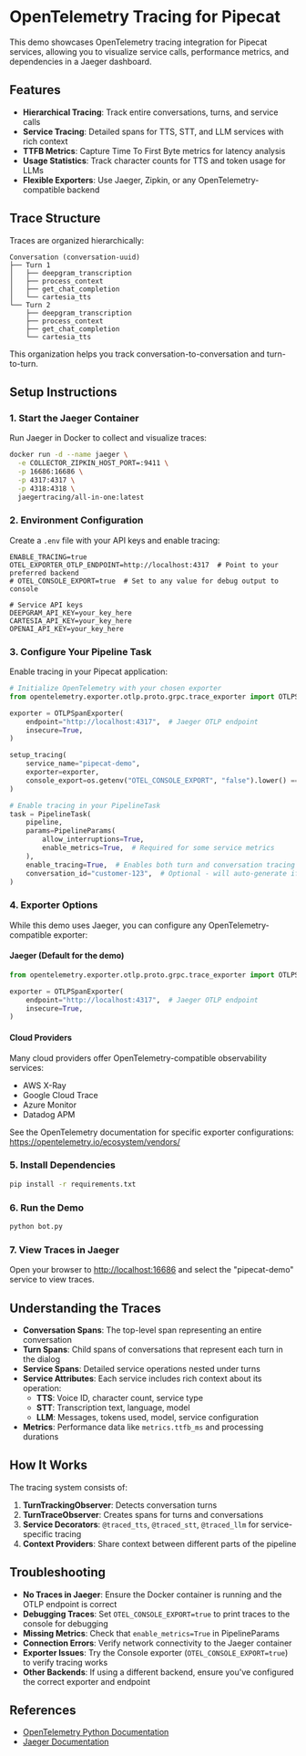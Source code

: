 # OpenTelemetry Tracing for Pipecat

This demo showcases OpenTelemetry tracing integration for Pipecat services, allowing you to visualize service calls, performance metrics, and dependencies in a Jaeger dashboard.

## Features

- **Hierarchical Tracing**: Track entire conversations, turns, and service calls
- **Service Tracing**: Detailed spans for TTS, STT, and LLM services with rich context
- **TTFB Metrics**: Capture Time To First Byte metrics for latency analysis
- **Usage Statistics**: Track character counts for TTS and token usage for LLMs
- **Flexible Exporters**: Use Jaeger, Zipkin, or any OpenTelemetry-compatible backend

## Trace Structure

Traces are organized hierarchically:

```
Conversation (conversation-uuid)
├── Turn 1
│   ├── deepgram_transcription
│   ├── process_context
│   ├── get_chat_completion
│   └── cartesia_tts
└── Turn 2
    ├── deepgram_transcription
    ├── process_context
    ├── get_chat_completion
    └── cartesia_tts
```

This organization helps you track conversation-to-conversation and turn-to-turn.

## Setup Instructions

### 1. Start the Jaeger Container

Run Jaeger in Docker to collect and visualize traces:

```bash
docker run -d --name jaeger \
  -e COLLECTOR_ZIPKIN_HOST_PORT=:9411 \
  -p 16686:16686 \
  -p 4317:4317 \
  -p 4318:4318 \
  jaegertracing/all-in-one:latest
```

### 2. Environment Configuration

Create a `.env` file with your API keys and enable tracing:

```
ENABLE_TRACING=true
OTEL_EXPORTER_OTLP_ENDPOINT=http://localhost:4317  # Point to your preferred backend
# OTEL_CONSOLE_EXPORT=true  # Set to any value for debug output to console

# Service API keys
DEEPGRAM_API_KEY=your_key_here
CARTESIA_API_KEY=your_key_here
OPENAI_API_KEY=your_key_here
```

### 3. Configure Your Pipeline Task

Enable tracing in your Pipecat application:

```python
# Initialize OpenTelemetry with your chosen exporter
from opentelemetry.exporter.otlp.proto.grpc.trace_exporter import OTLPSpanExporter

exporter = OTLPSpanExporter(
    endpoint="http://localhost:4317",  # Jaeger OTLP endpoint
    insecure=True,
)

setup_tracing(
    service_name="pipecat-demo",
    exporter=exporter,
    console_export=os.getenv("OTEL_CONSOLE_EXPORT", "false").lower() == "true",
)

# Enable tracing in your PipelineTask
task = PipelineTask(
    pipeline,
    params=PipelineParams(
        allow_interruptions=True,
        enable_metrics=True,  # Required for some service metrics
    ),
    enable_tracing=True,  # Enables both turn and conversation tracing
    conversation_id="customer-123",  # Optional - will auto-generate if not provided
)
```

### 4. Exporter Options

While this demo uses Jaeger, you can configure any OpenTelemetry-compatible exporter:

#### Jaeger (Default for the demo)

```python
from opentelemetry.exporter.otlp.proto.grpc.trace_exporter import OTLPSpanExporter

exporter = OTLPSpanExporter(
    endpoint="http://localhost:4317",  # Jaeger OTLP endpoint
    insecure=True,
)
```

#### Cloud Providers

Many cloud providers offer OpenTelemetry-compatible observability services:

- AWS X-Ray
- Google Cloud Trace
- Azure Monitor
- Datadog APM

See the OpenTelemetry documentation for specific exporter configurations:
https://opentelemetry.io/ecosystem/vendors/

### 5. Install Dependencies

```bash
pip install -r requirements.txt
```

### 6. Run the Demo

```bash
python bot.py
```

### 7. View Traces in Jaeger

Open your browser to [http://localhost:16686](http://localhost:16686) and select the "pipecat-demo" service to view traces.

## Understanding the Traces

- **Conversation Spans**: The top-level span representing an entire conversation
- **Turn Spans**: Child spans of conversations that represent each turn in the dialog
- **Service Spans**: Detailed service operations nested under turns
- **Service Attributes**: Each service includes rich context about its operation:
  - **TTS**: Voice ID, character count, service type
  - **STT**: Transcription text, language, model
  - **LLM**: Messages, tokens used, model, service configuration
- **Metrics**: Performance data like `metrics.ttfb_ms` and processing durations

## How It Works

The tracing system consists of:

1. **TurnTrackingObserver**: Detects conversation turns
2. **TurnTraceObserver**: Creates spans for turns and conversations
3. **Service Decorators**: `@traced_tts`, `@traced_stt`, `@traced_llm` for service-specific tracing
4. **Context Providers**: Share context between different parts of the pipeline

## Troubleshooting

- **No Traces in Jaeger**: Ensure the Docker container is running and the OTLP endpoint is correct
- **Debugging Traces**: Set `OTEL_CONSOLE_EXPORT=true` to print traces to the console for debugging
- **Missing Metrics**: Check that `enable_metrics=True` in PipelineParams
- **Connection Errors**: Verify network connectivity to the Jaeger container
- **Exporter Issues**: Try the Console exporter (`OTEL_CONSOLE_EXPORT=true`) to verify tracing works
- **Other Backends**: If using a different backend, ensure you've configured the correct exporter and endpoint

## References

- [OpenTelemetry Python Documentation](https://opentelemetry-python.readthedocs.io/)
- [Jaeger Documentation](https://www.jaegertracing.io/docs/latest/)
